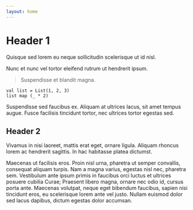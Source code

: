 ```yaml
---
layout: home
---
```


# Header 1

Quisque sed lorem eu neque sollicitudin scelerisque ut id nisl. 

Nunc et nunc vel tortor eleifend rutrum ut hendrerit ipsum. 

> Suspendisse et blandit magna.

```tut
val list = List(1, 2, 3)
list map (_ * 2)
```

Suspendisse sed faucibus ex. Aliquam at ultrices lacus, sit amet tempus augue. Fusce facilisis tincidunt tortor, nec ultrices tortor egestas sed. 

## Header 2

Vivamus in nisi laoreet, mattis erat eget, ornare ligula. Aliquam rhoncus lorem ac hendrerit sagittis. In hac habitasse platea dictumst. 

Maecenas ut facilisis eros. Proin nisl urna, pharetra ut semper convallis, consequat aliquam turpis. Nam a magna varius, egestas nisl nec, pharetra sem. Vestibulum ante ipsum primis in faucibus orci luctus et ultrices posuere cubilia Curae; Praesent libero magna, ornare nec odio id, cursus porta ante. Maecenas volutpat, neque eget bibendum faucibus, sapien nisi tincidunt eros, eu scelerisque lorem ante vel justo. Nullam euismod dolor sed lacus dapibus, dictum egestas dolor accumsan.